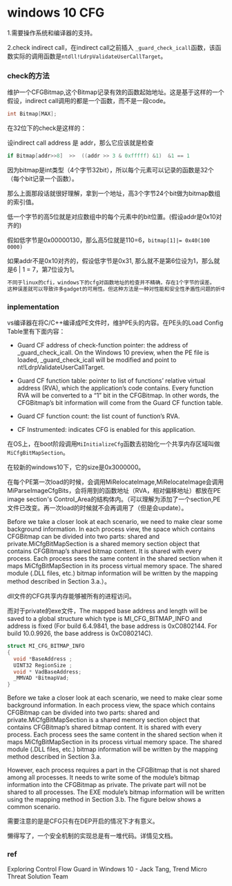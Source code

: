 # windows 10 CFG

1.需要操作系统和编译器的支持。

2.check indirect call，在indirect call之前插入 `_guard_check_icall`函数，该函数实际的调用函数是`ntdll!LdrpValidateUserCallTarget`。



### check的方法

维护一个CFGBitmap,这个Bitmap记录有效的函数起始地址。这是基于这样的一个假设，indirect call调用的都是一个函数，而不是一段code。

```c
int Bitmap[MAX];
```

在32位下的check是这样的：

设indirect call address 是 addr，那么它应该就是检查

```c
if Bitmap[addr>>8]  >>  ((addr >> 3 & 0xfffff) &1)  &1 == 1  
```

因为bitmap是int类型（4个字节32bit），所以每个元素可以记录的函数是32个（每个bit记录一个函数）。

那么上面那段话就很好理解，拿到一个地址，高3个字节24个bit做为bitmap数组的索引值。

低一个字节的高5位就是对应数组中的每个元素中的bit位置。(假设addr是0x10对齐的)

假如低字节是0x00000130，那么高5位就是110=6，`bitmap[1]|= 0x40(100 0000)`

如果addr不是0x10对齐的，假设低字节是0x31, 那么就不是第6位设为1，那么就是6 | 1 = 7，第7位设为1。

```latex
不同于linux的cfi，windows下的cfg对函数地址的检查并不精确，存在1个字节的误差。
这种误差就可以导致许多gadget的可用性。但这种方法是一种对性能和安全性矛盾性问题的折中解决方案。
```

### inplementation

vs编译器在将C/C++编译成PE文件时，维护PE头的内容。在PE头的Load Config Table里有下面内容：

- Guard CF address of check-function pointer: the address of _guard_check_icall. On the Windows 10 preview, when the PE file is loaded, _guard_check_icall will be modified and point to nt!LdrpValidateUserCallTarget.

- Guard CF function table: pointer to list of functions’ relative virtual address (RVA), which the application’s code contains. Every function RVA will be converted to a “1” bit in the CFGBitmap. In other words, the CFGBitmap’s bit information will come from the Guard CF function table.

- Guard CF function count: the list count of function’s RVA.

- CF Instrumented: indicates CFG is enabled for this application.

  

在OS上，在boot阶段调用`MiInitializeCfg`函数去初始化一个共享内存区域叫做`MiCfgBitMapSection`。

在较新的windows10下，它的size是0x3000000。

在每个PE第一次load的时候，会调用MiRelocateImage,MiRelocateImage会调用MiParseImageCfgBits，会将用到的函数地址（RVA，相对偏移地址）都放在PE image section's  Control_Area的结构体内。（可以理解为添加了一个section,PE文件已改变。再一次load的时候就不会再调用了（但是会update）。



Before we take a closer look at each scenario, we need to make clear some background information. In each process view, the space which contains CFGBitmap can be divided into two parts: shared and private.MiCfgBitMapSection is a shared memory section object that contains CFGBitmap’s shared bitmap content. It is shared with every process. Each process sees the same content in the shared section when it maps MiCfgBitMapSection in its process virtual memory space. The shared module (.DLL files, etc.) bitmap information will be written by the mapping method described in Section 3.a.）。



dll文件的CFG共享内存能够被所有的进程访问。

而对于private的exe文件，The mapped base address and length will be saved to a global structure which type is MI_CFG_BITMAP_INFO and address is fixed (For build 6.4.9841, the base address is 0xC0802144. For build 10.0.9926, the base address is 0xC080214C).

```c
struct MI_CFG_BITMAP_INFO
{
  void *BaseAddress ; 
  UINT32 RegionSize ;
  void * VadBaseAddress;
  _MMVAD *BitmapVad;    
}
```


Before we take a closer look at each scenario, we need to make clear some background information. In each process view, the space which contains CFGBitmap can be divided into two parts: shared and private.MiCfgBitMapSection is a shared memory section object that contains CFGBitmap’s shared bitmap content. It is shared with every process. Each process sees the same content in the shared section when it maps MiCfgBitMapSection in its process virtual memory space. The shared module (.DLL files, etc.) bitmap information will be written by the mapping method described in Section 3.a.

However, each process requires a part in the CFGBitmap that is not shared among all processes. It needs to write some of the module’s bitmap information into the CFGBitmap as private. The private part will not be shared to all processes. The EXE module’s bitmap information will be written using the mapping method in Section 3.b. The figure below shows a common scenario.



需要注意的是是CFG只有在DEP开启的情况下才有意义。

懒得写了，一个安全机制的实现总是有一堆代码。详情见文档。

### ref

Exploring Control Flow Guard in Windows 10   -  Jack Tang, Trend Micro Threat Solution Team




